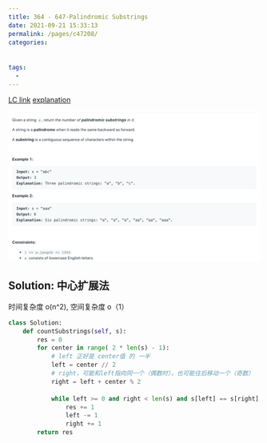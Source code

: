 ```yaml
---
title: 364 - 647-Palindromic Substrings
date: 2021-09-21 15:33:13
permalink: /pages/c47208/
categories:
  

tags:
  - 
---
```

[LC link](https://leetcode.com/problems/palindromic-substrings/description/)
[explanation](https://leetcode-cn.com/problems/palindromic-substrings/solution/liang-dao-hui-wen-zi-chuan-de-jie-fa-xiang-jie-zho/)

![](https://raw.githubusercontent.com/emmableu/image/master/647-0.png)

## Solution: 中心扩展法
时间复杂度 o(n^2), 空间复杂度 o（1）

```python
class Solution:
    def countSubstrings(self, s):
        res = 0
        for center in range( 2 * len(s) - 1):
            # left 正好是 center值 的 一半
            left = center // 2
            # right，可能和left指向同一个（偶数时），也可能往后移动一个（奇数）
            right = left + center % 2

            while left >= 0 and right < len(s) and s[left] == s[right]:
                res += 1
                left -= 1
                right += 1
        return res
```
